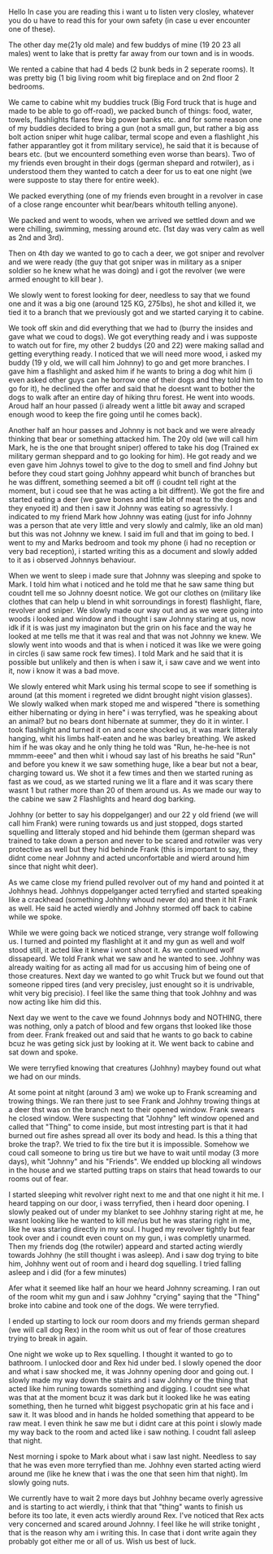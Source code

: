 Hello
In case you are reading this i want u to listen very closley, whatever you do u have to read this for your own safety (in case u ever encounter one of these).


The other day me(21y old male) and few buddys of mine (19 20 23 all males) went to lake that is pretty far away from our town and is in woods. 



We rented a cabine that had 4 beds (2 bunk beds in 2 seperate rooms). It was pretty big (1 big living room whit big fireplace and on 2nd floor 2 bedrooms. 


We came to cabine whit my buddies truck (Big Ford truck that is huge and made to be able to go off-road), we packed bunch of things: food, water, towels, flashlights flares few big power banks etc. and for some reason one of my buddies decided to bring a gun (not a small gun, but rather a big ass bolt action sniper whit huge calibar, termal scope and even a flashlight ,his father  apparantley got it from military service), he said that it is because of bears etc. (but we encounterd something even worse than bears). Two of my friends even brought in their dogs (german shepard and rotwiler), as i understood them they wanted to catch a deer for us to eat one night (we were supposte to stay there for entire week). 


We packed everything (one of my friends even brought in a revolver in case of a close range encounter whit bear/bears whitouth telling anyone).


We packed and went to woods, when we arrived we settled down and we were chilling, swimming, messing around etc. (1st day was very calm as well as 2nd and 3rd). 


Then on 4th day we wanted to go to cach a deer, we  got sniper and revolver and we were ready (the guy that got sniper was in military as a sniper soldier so he knew what he was doing) and i got the revolver (we were armed enought to kill bear ). 


We slowly went to forest looking for deer, needless to say that we found one and it was a big one (around 125 KG, 275lbs), he shot and killed it, we tied it to a branch that we previously got and we started carying it to cabine.


 We took off skin and did everything that we had to (burry the insides and gave what we coud to dogs). We got everything ready and i was supposte to watch out for fire, my other 2 buddys (20 and 22) were making sallad and getting everything ready. I noticed that  we will need more wood, i asked my buddy (19 y old, we will call him Johnny) to go and get more branches. I gave him a flashlight and asked him if he wants to bring a dog whit him (i even asked other guys can he borrow one of their dogs and they told him to go for it), he declined the offer and said that he doesnt want to bother the dogs to walk after an entire day of hiking thru forest. He went into woods. Aroud half an hour passed (i already went a little bit away and scraped enough wood to keep the fire going until he comes back). 



Another half an hour passes and Johnny is not back and we were already thinking that bear or something attacked him. The 20y old (we will call him Mark, he is the one that brought sniper) offered to take his dog (Trained ex military german sheppard and to go looking for him). He got ready and we even gave him Johnys towel to give to the dog to smell and find Johny but before they coud start going Johhny appeard whit bunch of branches but he was diffrent, something seemed a bit off (i coudnt tell right at the moment, but i coud see that he was acting a bit diffrent). We got the fire and started eating a deer (we gave bones and little bit of meat to the dogs and they enyoed it) and then i saw it Johnny was eating so agressivly. I indicated to my friend Mark how Johnny was eating (just for info Johnny was a person that ate very little and very slowly and calmly, like an old man) but this was not Johnny we knew. I said im full and that im going to bed. I went to my and Marks bedroom and took my phone (i had no reception or very bad reception), i started writing this as a document and slowly added to it as i observed Johnnys behaviour. 


When we went to sleep i made sure that Johnny was sleeping and spoke to Mark. I told him what i noticed and he told me that he saw same thing but coudnt tell me so Johnny doesnt notice. We got our clothes on (military like clothes that can help u blend in whit sorroundings in forest) flashlight, flare, revolver and sniper. We slowly made our way out and as we were going into woods i looked and window and i thought i saw Johnny staring at us, now idk if it is was just my imaginaton but the grin on his face and the way he looked at me tells me that it was real and that was not Johnny we knew. We slowly went into woods and that is when i noticed it was like we were going in circles (i saw same rock few times). I told Mark and he said that it is possible but unlikely and then is when i saw it, i saw cave and we went into it, now i know it was a bad move. 


We slowly entered whit Mark using his termal scope to see if something is around (at this moment i regreted we didnt brought night vision glasses). We slowly walked when mark stoped me and wispered "there is something either hibernating or dying in here" i was terryfied, was he speaking about an animal? but no bears dont hibernate at summer, they do it in winter. I took flashlight and turned it on and scene shocked us, it was mark litteraly hanging, whit his limbs half-eaten and he was barley breathing. We asked him if he was okay and he only thing he told was "Run, he-he-hee is not mmmm-eeee" and then whit i whoud say last of his breaths he said "Run" and before you knew it we saw something huge, like a bear but not a bear, charging toward us. We shot it a few times and then we started runing as fast as we coud, as we started runing we lit a flare and it was scary there wasnt 1 but rather more than 20 of them around us. As we made our way to the cabine we saw 2 Flashlights and heard dog barking. 


Johhny (or better to say his doppelganger) and our 22 y old friend (we will call him Frank) were runing towards us and just stopped, dogs started squelling and litteraly stoped and hid behinde them (german shepard was trained to take down a person and never to be scared and rotwiler was very protective as well but they hid behinde Frank (this is important to say, they didnt come near Johnny and acted unconfortable and wierd around him since that night whit deer). 


As we came close my friend pulled revolver out of my hand and pointed it at Johhnys head. Johhnys doppelganger acted terryfied and started speaking like a crackhead (something Johhny whoud never do) and then it hit Frank as well. He said he acted wierdly and Johhny stormed off back to cabine while we spoke. 


While we were going back we noticed strange, very strange wolf following us. I turned and pointed my flashlight at it and my gun as well and wolf stood still, it acted like it knew i wont shoot it. As we continued wolf dissapeard. We told Frank what we saw and he wanted to see. Johhny was already waiting for as acting all mad for us accusing him of being one of those creatures. Next day we wanted to go whit Truck but we found out that someone ripped tires (and very precisley, just enought so it is undrivable, whit very big precisio). I feel like the same thing that took Johhny and was now acting like him did this. 


Next day we went to the cave we found Johnnys body and NOTHING, there was nothing, only a patch of blood and few organs thst looked like those from deer. Frank freaked out and said that he wants to go back to cabine bcuz he was geting sick just by looking at it. We went back to cabine and sat down and spoke. 

We were terryfied knowing that creatures (Johhny) maybey found out what we had on our minds.


At some point at nitght (around 3 am) we woke up to Frank screaming and trowing things. We ran there just to see Frank and Johhny trowing things at a deer thst was on the branch next to their opened window. Frank swears he closed window. Were suspecting that "Johhny" left window opened and called that "Thing" to come inside, but most intresting part is that it had burned out fire ashes spread all over its body and head. Is this a thing that broke the trap?. We tried to fix the tire but it is impossible. Somehow we coud call someone to bring us tire but we have to wait until moday (3 more days), whit "Johnny" and his "Friends". We endded up blocking all windows in the house and we started putting traps on stairs that head towards to our rooms out of fear.


I started sleeping whit revolver right next to me and that one night it hit me. I heard tapping on our door, i wass terryfied, then i heard door opening. I slowly peaked out of under my blanket to see Johhny staring right at me, he wasnt looking like he wanted to kill me/us but he was staring right in me, like he was staring directly in my soul. 
I huged my revolver tightly but fear took over and i coundt even count on my gun, i was completly unarmed. Then my friends dog (the rotwiler) appeard and started acting wierdly towards Johhny (he still thought i was asleep). And i saw dog trying to bite him, Johhny went out of room and i heard dog squelling. I tried falling asleep and i did (for a few minutes)


Afer what it seemed like half an hour we heard Johnny screaming. I ran out of the room whit my gun and i saw Johhny "crying" saying that the "Thing" broke into cabine and took one of the dogs. We were terryfied.


I ended up starting to lock our room doors and my friends german shepard (we will call dog Rex) in the room whit us out of fear of those creatures trying to break in again. 


One night we woke up to Rex squelling. I thought it wanted to go to bathroom. I unlocked door and Rex hid under bed. I slowly opened the door and what i saw shocked me, it was Johnny opening door and going out. I slowly made my way down the stairs and i saw Johhny or the thing that acted like him runing towards something and digging. I coudnt see what was that at the moment bcuz it was dark but it looked like he was eating something, then he turned whit biggest psychopatic grin at his face and i saw it. It was blood and in hands he holded something that appeard to be raw meat. I even think he saw me but i didnt care at this point i slowly made my way back to the room and acted like i saw nothing. I coudnt fall asleep that night.


Nest morning i spoke to Mark about what i saw last night. Needless to say that he was even more terryfied than me. Johhny even started acting wierd around me (like he knew that i was the one that seen him that night). Im slowly going nuts.


We currently have to wait 2 more days but Johhny became overly agressive and is starting to act wierdly, i think that that "thing" wants to finish us before its too late, it even acts wierdly around Rex. I've noticed that Rex acts very concerned and scared around Johnny. I feel like he will strike tonight , that is the reason why am i writing this. In case that i dont write again they probably got either me or all of us. Wish us best of luck.